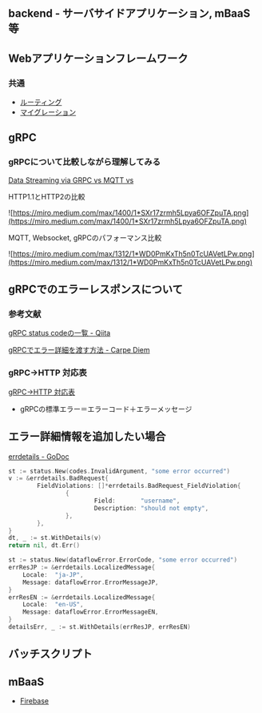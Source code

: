 backend - サーバサイドアプリケーション, mBaaS等
--
## Webアプリケーションフレームワーク
### 共通
- [ルーティング](routing.md)
- [マイグレーション](migration.md)

## gRPC
### gRPCについて比較しながら理解してみる
[Data Streaming via GRPC vs MQTT vs](https://medium.com/@msmechatronics/data-streaming-via-grpc-vs-mqtt-vs-5c30dd205193)

HTTP1.1とHTTP2の比較

![https://miro.medium.com/max/1400/1*SXr17zrmh5Lpya6OFZpuTA.png](https://miro.medium.com/max/1400/1*SXr17zrmh5Lpya6OFZpuTA.png)

MQTT, Websocket, gRPCのパフォーマンス比較

![https://miro.medium.com/max/1312/1*WD0PmKxTh5n0TcUAVetLPw.png](https://miro.medium.com/max/1312/1*WD0PmKxTh5n0TcUAVetLPw.png)


## gRPCでのエラーレスポンスについて
### 参考文献

[gRPC status codeの一覧 - Qiita](https://qiita.com/Hiraku/items/0549e4cf7079d22b27e8)

[gRPCでエラー詳細を渡す方法 - Carpe Diem](https://christina04.hatenablog.com/entry/grpc-error-details)


### gRPC→HTTP 対応表
[gRPC→HTTP 対応表](https://www.notion.so/0c094f31f9254f59829b539c52a660a0)


- gRPCの標準エラー＝エラーコード＋エラーメッセージ

## エラー詳細情報を追加したい場合

[errdetails - GoDoc](https://godoc.org/google.golang.org/genproto/googleapis/rpc/errdetails)

```go
st := status.New(codes.InvalidArgument, "some error occurred")
v := &errdetails.BadRequest{
        FieldViolations: []*errdetails.BadRequest_FieldViolation{
                {
                        Field:       "username",
                        Description: "should not empty",
                },
        },
}
dt, _ := st.WithDetails(v)
return nil, dt.Err()
```

```go
st := status.New(dataflowError.ErrorCode, "some error occurred")
errResJP := &errdetails.LocalizedMessage{
	Locale:  "ja-JP",
	Message: dataflowError.ErrorMessageJP,
}
errResEN := &errdetails.LocalizedMessage{
	Locale:  "en-US",
	Message: dataflowError.ErrorMessageEN,
}
detailsErr, _ := st.WithDetails(errResJP, errResEN)
```


## バッチスクリプト

## mBaaS
- [Firebase](firebase/README.md)
